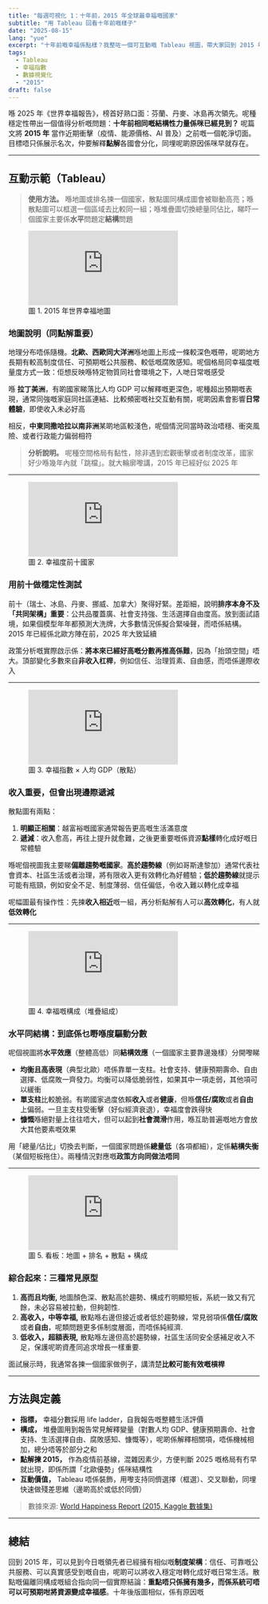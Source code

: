 ```yaml
---
title: "每週可視化 1：十年前，2015 年全球最幸福嘅國家"
subtitle: "用 Tableau 回看十年前嘅樣子"
date: "2025-08-15"
lang: "yue"
excerpt: "十年前嘅幸福係點樣？我整咗一個可互動嘅 Tableau 視圖，帶大家回到 2015 年，睇吓係乜嘢推動生活滿意度。"
tags:
  - Tableau
  - 幸福指數
  - 數據視覺化
  - "2015"
draft: false
---
```


喺 2025 年《世界幸福報告》，榜首好熟口面：芬蘭、丹麥、冰島再次領先。呢種穩定性帶出一個值得分析嘅問題：**十年前相同嘅結構性力量係咪已經見到？** 呢篇文將 **2015 年** 當作近期衝擊（疫情、能源價格、AI 普及）之前嘅一個乾淨切面。目標唔只係展示名次，仲要解釋**點解**各國會分化，同埋呢啲原因係咪早就存在。

---

## 互動示範（Tableau）

> **使用方法。** 喺地圖或排名揀一個國家，散點圖同構成圖會被聯動高亮；喺散點圖可以框選一個區域去比較同一組；喺堆疊圖切換總量同佔比，睇吓一個國家主要係**水平**問題定**結構**問題

<figure class="viz">
  <iframe src="https://public.tableau.com/views/WorldHappinessMap-2015/1_1worldhappinessmap2015?:showVizHome=no&:embed=true" loading="lazy" allowfullscreen frameborder="0"></iframe>
  <figcaption class="fig-title">圖 1. 2015 年世界幸福地圖</figcaption>
</figure>

### 地圖說明（同點解重要）

地理分布唔係隨機。**北歐、西歐同大洋洲**喺地圖上形成一條較深色嘅帶，呢啲地方長期有較高制度信任、可預期嘅公共服務、較低嘅腐敗感知。呢個格局同幸福度嘅量度方式一致：佢想反映喺特定物質同社會環境之下，人哋日常嘅感受

喺 **拉丁美洲**，有啲國家睇落比人均 GDP 可以解釋嘅更深色，呢種超出預期嘅表現，通常同強嘅家庭同社區連結、比較頻密嘅社交互動有關，呢啲因素會影響**日常體驗**，即使收入未必好高

相反，**中東同撒哈拉以南非洲**某啲地區較淺色，呢個情況同當時政治唔穩、衝突風險、或者行政能力偏弱相符

> **分析說明。** 呢種空間格局有黏性，除非遇到宏觀衝擊或者制度改革，國家好少喺幾年內就「跳檔」。就大輪廓嚟講，2015 年已經好似 2025 年

---

<figure class="viz">
  <iframe src="https://public.tableau.com/views/Top10HappiestCountriesBarChart-2015/1_2Top10HappiestCountriesBarChart?:showVizHome=no&:embed=true" loading="lazy" allowfullscreen frameborder="0"></iframe>
  <figcaption class="fig-title">圖 2. 幸福度前十國家</figcaption>
</figure>

### 用前十做穩定性測試

前十（瑞士、冰島、丹麥、挪威、加拿大）聚得好緊。差距細，說明**排序本身不及「共同架構」重要**：公共品覆蓋廣、社會支持強、生活選擇自由度高。放到面試語境，如果個模型年年都預測大洗牌，大多數情況係擬合緊噪聲，而唔係結構。2015 年已經係北歐方陣在前，2025 年大致延續

政策分析嘅實際啟示係：**將本來已經好高嘅分數再推高係難**，因為「抬頭空間」唔大。頂部變化多數來自**非收入杠桿**，例如信任、治理質素、自由感，而唔係邊際收入

---

<figure class="viz">
  <iframe src="https://public.tableau.com/views/ScatterPlotHappinessIndexvs_GDP2015/1_3ScatterPlotHappinessIndexvs_GDP2015?:showVizHome=no&:embed=true" loading="lazy" allowfullscreen frameborder="0"></iframe>
  <figcaption class="fig-title">圖 3. 幸福指數 × 人均 GDP（散點）</figcaption>
</figure>

### 收入重要，但會出現邊際遞減

散點圖有兩點：
1) **明顯正相關**：越富裕嘅國家通常報告更高嘅生活滿意度  
2) **遞減**：收入愈高，再往上提升就愈難，之後更重要嘅係資源**點樣**轉化成好嘅日常體驗

喺呢個視圖我主要睇**偏離趨勢嘅國家**。**高於趨勢線**（例如哥斯達黎加）通常代表社會資本、社區生活或者治理，將有限收入更有效轉化為好體驗；**低於趨勢線**就提示可能有瓶頸，例如安全不足、制度薄弱、信任偏低，令收入難以轉化成幸福

呢幅圖最有操作性：先揀**收入相近**嘅一組，再分析點解有人可以**高效轉化**，有人就**低效轉化**

---

<figure class="viz">
  <iframe src="https://public.tableau.com/views/PercentageDistributionofHappinessIndexComponentsbyCountry2015/1_4PercentageCompositionofHappinessIndexbyCountry?:showVizHome=no&:embed=true" loading="lazy" allowfullscreen frameborder="0"></iframe>
  <figcaption class="fig-title">圖 4. 幸福嘅構成（堆疊組成）</figcaption>
</figure>

### 水平同結構：到底係乜嘢喺度驅動分數

呢個視圖將**水平效應**（整體高低）同**結構效應**（一個國家主要靠邊幾樣）分開嚟睇

- **均衡且高表現**（典型北歐）唔係靠單一支柱。社會支持、健康預期壽命、自由選擇、低腐敗一齊發力。均衡可以降低脆弱性，如果其中一項走弱，其他項可以緩衝  
- **單支柱**比較脆弱。有啲國家過度依賴**收入**或者**健康**，但喺**信任/腐敗**或者**自由**上偏弱。一旦主支柱受衝擊（好似經濟衰退），幸福度會跌得快  
- **慷慨**喺絕對量上往往唔大，但可以起到**社會潤滑**作用，喺互助普遍嘅地方會放大其他要素嘅效果

用「總量/佔比」切換去判斷，一個國家問題係**總量低**（各項都細），定係**結構失衡**（某個短板拖住）。兩種情況對應嘅**政策方向同做法唔同**

---

<figure class="viz">
  <iframe src="https://public.tableau.com/views/GlobalHappinessIndexVisualizationAnalysis2015/Dashboard1?:showVizHome=no&:embed=true" loading="lazy" allowfullscreen frameborder="0"></iframe>
  <figcaption class="fig-title">圖 5. 看板：地圖 + 排名 + 散點 + 構成</figcaption>
</figure>

### 綜合起來：三種常見原型

1) **高而且均衡,** 地圖顏色深、散點高於趨勢、構成冇明顯短板，系統一致又有冗餘，未必容易被拉動，但夠韌性.
2) **高收入，中等幸福,** 散點喺右邊但接近或者低於趨勢線，常見弱項係**信任/腐敗**或者**自由**，呢類問題更多係制度層面，而唔係純經濟.  
3) **低收入，超額表現,** 散點喺左邊但高於趨勢線，社區生活同安全感補足收入不足，保護呢啲資產同追求增長一樣重要.

面試展示時，我通常各揀一個國家做例子，講清楚**比較可能有效嘅槓桿**

---

## 方法與定義

- **指標，** 幸福分數採用 life ladder，自我報告嘅整體生活評價  
- **構成，** 堆疊圖用到報告常見解釋變量（對數人均 GDP、健康預期壽命、社會支持、生活選擇自由、腐敗感知、慷慨等），呢啲係解釋相關項，唔係機械相加，總分唔等於部分之和  
- **點解揀 2015，** 作為疫情前基線，混雜因素少，方便判斷 2025 嘅格局有冇早就出現，即係所謂「北歐優勢」係咪結構性  
- **互動價值，** Tableau 唔係裝飾，用嚟支持同儕選擇（框選）、交叉聯動，同埋快速做殘差思維（邊啲高於或低於同儕）

> 數據來源: [World Happiness Report (2015, Kaggle 數據集)](https://www.kaggle.com/datasets/unsdsn/world-happiness?resource=download)

---

## 總結

回到 2015 年，可以見到今日嘅領先者已經擁有相似嘅**制度架構**：信任、可靠嘅公共服務、可以真實感受到嘅自由，呢啲可以將收入穩定咁轉化成好嘅日常生活。散點嘅偏離同構成嘅組合指向同一個實際結論：**重點唔只係擁有幾多，而係系統可唔可以可預期咁將資源變成幸福感**。十年後版圖相似，係有原因嘅
